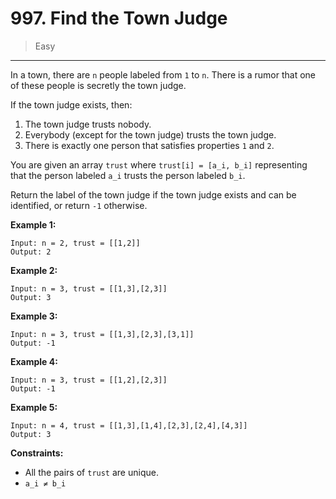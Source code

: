 # 997. Find the Town Judge

> Easy

------

In a town, there are `n` people labeled from `1` to `n`. There is a rumor that one of these people is secretly the town judge.

If the town judge exists, then:

1. The town judge trusts nobody.
2. Everybody (except for the town judge) trusts the town judge.
3. There is exactly one person that satisfies properties `1` and `2`.

You are given an array `trust` where `trust[i] = [a_i, b_i]` representing that the person labeled `a_i` trusts the person labeled `b_i`.

Return the label of the town judge if the town judge exists and can be identified, or return `-1` otherwise.

**Example 1:**

```
Input: n = 2, trust = [[1,2]]
Output: 2
```

**Example 2:**

```
Input: n = 3, trust = [[1,3],[2,3]]
Output: 3
```

**Example 3:**

```
Input: n = 3, trust = [[1,3],[2,3],[3,1]]
Output: -1
```

**Example 4:**

```
Input: n = 3, trust = [[1,2],[2,3]]
Output: -1
```

**Example 5:**

```
Input: n = 4, trust = [[1,3],[1,4],[2,3],[2,4],[4,3]]
Output: 3
```

**Constraints:**

- All the pairs of `trust` are unique.
- `a_i ≠ b_i`
